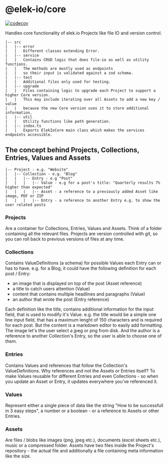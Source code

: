 # @elek-io/core

[![codecov](https://codecov.io/gh/elek-io/core/graph/badge.svg?token=GSZIZMVG6Q)](https://codecov.io/gh/elek-io/core)

Handles core functionality of elek.io Projects like file IO and version control.

```
|-- src
|   |-- error
|   |   Different classes extending Error.
|   |-- service
|   |   Contains CRUD logic that does file-io as well as utility functions.
|   |   The methods are mostly used as endpoints
|   |   so their input is validated against a zod schema.
|   |-- test
|   |   Additional files only used for testing.
|   |-- upgrade
|   |   Files containing logic to upgrade each Project to support a higher Core version.
|   |   This may include iterating over all Assets to add a new key / value
|   |   because the new Core version uses it to store additional information.
|   |-- util
|   |   Utility functions like path generation.
|   |-- index.ts
|   |   Exports ElekIoCore main class which makes the services endpoints accessible.
```

## The concept behind Projects, Collections, Entries, Values and Assets

```
|-- Project - e.g. "Website"
|   |-- Collection - e.g. "Blog"
|   |   |-- Entry - e.g "Post"
|   |   |   |-- Value - e.g for a post's title: "Quarterly results 7% higher than expected"
|   |   |   |-- Asset - a reference to a previously added Asset like image, PDF or ZIP
|   |   |   |-- Entry - a reference to another Entry e.g. to show the user related posts
```

### Projects

Are a container for Collections, Entries, Values and Assets. Think of a folder containing all the relevant files. Projects are version controlled with git, so you can roll back to previous versions of files at any time.

### Collections

Contains ValueDefinitions (a schema) for possible Values each Entry can or has to have.
e.g. for a Blog, it could have the following definition for each post / Entry:

- an image that is displayed on top of the post (Asset reference)
- a title to catch users attention (Value)
- content that contains multiple headlines and paragraphs (Value)
- an author that wrote the post (Entry reference)

Each definition like the title, contains additional information for the input field, that is used to modify it's Value.
e.g. the title would be a simple one line input field, that has a maximum lenght of 150 characters and is required for each post. But the content is a markdown editor to easily add formatting. The image let's the user select a jpeg or png from disk. And the author is a reference to another Collection's Entry, so the user is able to choose one of them.

### Entries

Contains Values and references that follow the Collection's ValueDefinitions. Why references and not the Assets or Entries itself? To make Values reusable for different Entries and even Collections - so when you update an Asset or Entry, it updates everywhere you've referenced it.

### Values

Represent either a single piece of data like the string "How to be successfull in 3 easy steps", a number or a boolean - or a reference to Assets or other Entries.

### Assets

Are files / blobs like images (png, jpeg etc.), documents (excel sheets etc.), music or a compressed folder.
Assets have two files inside the Project's repository - the actual file and additionally a file containing meta information like the size.
